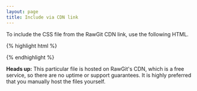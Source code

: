 ```yaml
---
layout: page
title: Include via CDN link
---
```


To include the CSS file from the RawGit CDN link, use the following HTML.

{% highlight html %}
<link rel="stylesheet" type="text/css" media="screen" href="https://cdn.rawgit.com/resir014/Clear-Sans-Webfont/v1.0.0/css/clear-sans.css">
{% endhighlight %}

**Heads up:** This particular file is hosted on RawGit's CDN, which is a free service, so there are no uptime or support guarantees. It is highly preferred that you manually host the files yourself.
